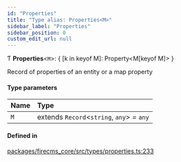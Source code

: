 ```yaml
---
id: "Properties"
title: "Type alias: Properties<M>"
sidebar_label: "Properties"
sidebar_position: 0
custom_edit_url: null
---
```


Ƭ **Properties**\<`M`\>: \{ [k in keyof M]: Property\<M[keyof M]\> }

Record of properties of an entity or a map property

#### Type parameters

| Name | Type |
| :------ | :------ |
| `M` | extends `Record`\<`string`, `any`\> = `any` |

#### Defined in

[packages/firecms_core/src/types/properties.ts:233](https://github.com/FireCMSco/firecms/blob/d45f3739/packages/firecms_core/src/types/properties.ts#L233)
